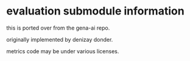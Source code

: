 # evaluation submodule information

this is ported over from the gena-ai repo.

originally implemented by denizay donder.

metrics code may be under various licenses.